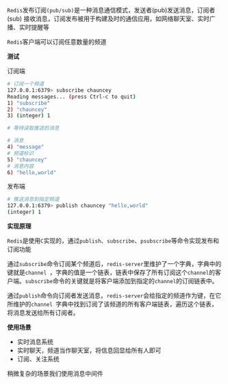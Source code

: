 `Redis`发布订阅`(pub/sub)`是一种消息通信模式，发送者(pub)发送消息，订阅者(sub)
接收消息，订阅发布被用于构建及时的通信应用，如网络聊天室、实时广播、实时提醒等

`Redis`客户端可以订阅任意数量的频道

**测试**

订阅端

```bash
# 订阅一个频道
127.0.0.1:6379> subscribe chauncey 
Reading messages... (press Ctrl-c to quit)
1) "subscribe"
2) "chauncey"
3) (integer) 1

# 等待读取推送的消息

# 消息
4) "message"
# 频道标识
5) "chauncey"
# 消息内容
6) "hello,world"
```

发布端

```bash
# 推送消息到指定频道
127.0.0.1:6379> publish chauncey "hello,world"
(integer) 1
```

**实现原理**

`Redis`是使用`C`实现的，通过`publish`、`subscribe`、`psubscribe`等命令实现发布和订阅功能

通过`subscribe`命令订阅某个频道后，`redis-server`里维护了一个字典，字典中的键就是`channel
`，字典的值是一个链表，链表中保存了所有订阅这个`channel`的客户端。`subscribe`命令的关键就是将客户端添加到指定的`channel`的订阅链表中。

通过`publish`命令向订阅者发送消息，`redis-server`会给指定的频道作为键，在它所维护的`channel
`字典中找到订阅了该频道的所有客户端链表，遍历这个链表，将消息发送给所有订阅者。

**使用场景**

- 实时消息系统
- 实时聊天，频道当作聊天室，将信息回显给所有人即可
- 订阅、关注系统

稍微复杂的场景我们使用消息中间件
